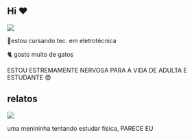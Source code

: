 ## Hi ❤️
![](https://media1.tenor.com/m/gvd0aYWSrusAAAAd/mem-meme.gif)

🔌estou cursando tec. em eletrotécnica

🐈 gosto muito de gatos 


ESTOU ESTREMAMENTE NERVOSA PARA A VIDA DE ADULTA E ESTUDANTE 😨




## relatos

![](https://media1.tenor.com/m/en1xVlC3tWoAAAAC/lawschool-studying.gif)

uma menininha tentando estudar física, PARECE EU 
